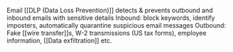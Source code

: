 Email [[DLP (Data Loss Prevention)]] detects & prevents outbound and inbound emails with sensitive details 
Inbound: block keywords, identify imposters, automatically quarantine suspicious email messages
Outbound: Fake [[wire transfer]]s, W-2 transmissions (US tax forms), employee information, [[Data exfiltration]] etc.
